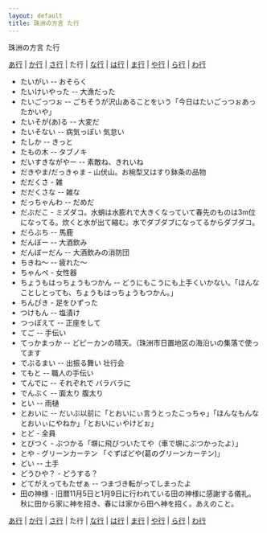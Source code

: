 ```yaml
---
layout: default
title: 珠洲の方言 た行
---
```

珠洲の方言 た行

<a href="a.html">あ行</a> | <a href="ka.html">か行</a> | <a href="sa.html">さ行</a> | た行 | <a href="na.html">な行</a> | <a href="ha.html">は行</a> | <a href="ma.html">ま行</a> | <a href="ya.html">や行</a> | <a href="ra.html">ら行</a> | <a href="wa.html">わ行</a>

- たいがい -- おそらく
- たいけいやった -- 大漁だった
- たいごっつぉ -- ごちそうが沢山あることをいう「今日はたいごっつぉあったかいや」
- たいそが(あ)る -- 大変だ
- たいそない -- 病気っぽい 気怠い
- たしか -- きっと
- たもの木 -- タブノキ
- だいすきながやー -- 素敵ね、きれいね
- だきやま/だっきゃま - 山伏山。お椀型又はすり鉢条の品物
- だだくさ - 雑
- だだくさな -- 雑な
- だっちゃんわ -- だめだ
- だぶだこ - ミズダコ。水蛸は水膨れで大きくなっていて春先のものは3m位になってる。炊くと水が出て縮む。水でダブダブになってるからダブダコ。
- だらぶち -- 馬鹿
- だんぼー -- 大酒飲み
- だんぼーだん -- 大酒飲みの消防団
- ちきね〜 -- 疲れた〜
- ちゃんぺ - 女性器
- ちょうもはっちょうもつかん -- どうにもこうにも上手くいかない。「ほんなことしとっても、ちょうもはっちょうもつかん。」
- ちんぴき - 足をひずった
- つけもん -- 塩漬け
- つっぽえて -- 正座をして
- てご -- 手伝い
- てっかまっか -- どピーカンの晴天。（珠洲市日置地区の海沿いの集落で使ってます
- でぶるまい -- 出振る舞い 壮行会
- てもと -- 職人の手伝い
- てんでに -- それぞれで バラバラに
- でんぶく -- 面太り 腹太り
- とい -- 雨樋
- とおいに --  だいぶ以前に「とおいにぃ言うとったこっちゃ」「ほんなもんなとおいぃにやねか」「とおいにぃやけどぉ」
- とど - 全員
- とびつく - ぶつかる「塀に飛びついたてや（車で塀にぶつかったよ）」
- とや - グリーンカーテン 「ぐずばどや(葛のグリーンカーテン)」
- どい -- 土手
- どうひや？ - どうする？
- どてがえってもたぜぁ -- つまづき転がってしまったよ
- 田の神様 - 旧暦11月5日と1月9日に行われている田の神様に感謝する儀礼。秋に田から家に神を招き、春には家から田へ神を招く。あえのこと。


<a href="a.html">あ行</a> | <a href="ka.html">か行</a> | <a href="sa.html">さ行</a> | た行 | <a href="na.html">な行</a> | <a href="ha.html">は行</a> | <a href="ma.html">ま行</a> | <a href="ya.html">や行</a> | <a href="ra.html">ら行</a> | <a href="wa.html">わ行</a>
